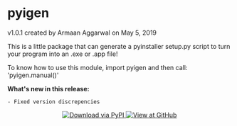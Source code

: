 # pyigen 
v1.0.1 created by Armaan Aggarwal on May 5, 2019

This is a little package that can generate a pyinstaller setup.py script to 
turn your program into an .exe or .app file!

To know how to use this module, import pyigen and then call: 'pyigen.manual()'

**What's new in this release:**
	
	- Fixed version discrepencies
	
<p align="center">
  <a href="https://pypi.org/project/pyigen/1.0.1/">
    <img alt="Download via PyPI" title="Click here to view at PyPI" src="https://i.ibb.co/QYLF5cg/pypi-600x218.png">
  </a>
  <a href="https://pypi.org/project/pyigen/1.0.1/">
    <img alt="View at GitHub" title="Click here to view at GitHub" src="https://i.ibb.co/j8sLbc9/github-600x218.png">
  </a>
